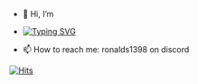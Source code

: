 - 👋 Hi, I’m
-  [![Typing SVG](https://readme-typing-svg.demolab.com?font=Fira+Code&pause=1000&color=F71313&random=false&width=435&lines=RONALDS1398)](https://git.io/typing-svg)

- 📫 How to reach me: ronalds1398 on discord

[![Hits](https://hits.sh/github.com/Ronalds13424.svg)](https://hits.sh/github.com/Ronalds13424/)


